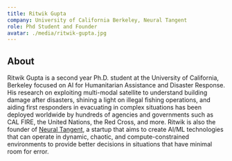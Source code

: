 ```yaml
---
title: Ritwik Gupta
company: University of California Berkeley, Neural Tangent
role: Phd Student and Founder
avatar: ./media/ritwik-gupta.jpg
---
```

## About

Ritwik Gupta is a second year Ph.D. student at the University of California, Berkeley focused on AI for Humanitarian Assistance and Disaster Response. His research on exploiting multi-modal satellite to understand building damage after disasters, shining a light on illegal fishing operations, and aiding first responders in evacuating in complex situations has been deployed worldwide by hundreds of agencies and governments such as CAL FIRE, the United Nations, the Red Cross, and more. Ritwik is also the founder of [Neural Tangent](https://neuraltangent.com/), a startup that aims to create AI/ML technologies that can operate in dynamic, chaotic, and compute-constrained environments to provide better decisions in situations that have minimal room for error.